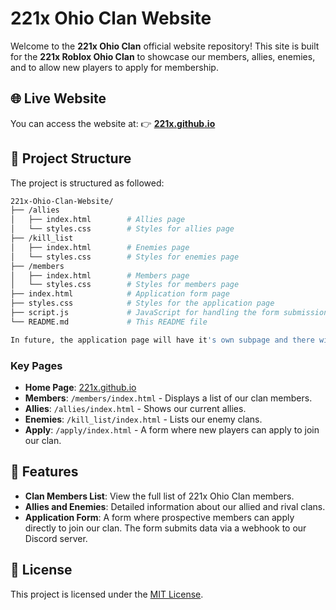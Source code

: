 # 221x Ohio Clan Website

Welcome to the **221x Ohio Clan** official website repository! This site is built for the **221x Roblox Ohio Clan** to showcase our members, allies, enemies, and to allow new players to apply for membership.

## 🌐 Live Website

You can access the website at:
👉 **[221x.github.io](https://221x.github.io)**

## 📂 Project Structure

The project is structured as followed:

```bash
221x-Ohio-Clan-Website/
├── /allies
│   ├── index.html        # Allies page
│   └── styles.css        # Styles for allies page
├── /kill_list
│   ├── index.html        # Enemies page
│   └── styles.css        # Styles for enemies page
├── /members
│   ├── index.html        # Members page
│   └── styles.css        # Styles for members page
├── index.html            # Application form page
├── styles.css            # Styles for the application page
├── script.js             # JavaScript for handling the form submission
└── README.md             # This README file

In future, the application page will have it's own subpage and there will be a "Home Page"
```

### Key Pages
- **Home Page**: [221x.github.io](https://221x.github.io)
- **Members**: `/members/index.html` - Displays a list of our clan members.
- **Allies**: `/allies/index.html` - Shows our current allies.
- **Enemies**: `/kill_list/index.html` - Lists our enemy clans.
- **Apply**: `/apply/index.html` - A form where new players can apply to join our clan.

## 🚀 Features

- **Clan Members List**: View the full list of 221x Ohio Clan members.
- **Allies and Enemies**: Detailed information about our allied and rival clans.
- **Application Form**: A form where prospective members can apply directly to join our clan. The form submits data via a webhook to our Discord server.

## 🔗 License

This project is licensed under the [MIT License](LICENSE).
